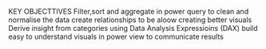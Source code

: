 KEY OBJECTTIVES
Filter,sort and aggregate in power query to clean and normalise the data
create relationships to be aloow creating better visuals
Derive insight from categories using Data Analysis Expressioins (DAX)
build easy to understand visuals in power view to communicate results
